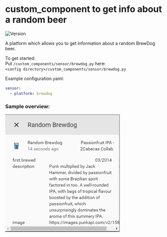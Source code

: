 # custom_component to get info about a random beer
![Version](https://img.shields.io/badge/version-0.0.1-green.svg?style=for-the-badge)

A platform which allows you to get information about a random BrewDog beer.

To get started:   
Put `/custom_components/sensor/brewdog.py` here:  
`<config directory>/custom_components/sensor/brewdog.py`

Example configuration.yaml:  
```yaml
sensor:
  - platform: brewdog
```

### Sample overview:
![Sample overview](overview.png)